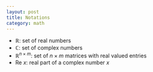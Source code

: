 ```yaml
---
layout: post
title: Notations
category: math
---
```


- $\mathbb R$: set of real numbers
- $\mathbb C$: set of complex numbers
- $\mathbb R^{n\times m}$: set of $n\times m$ matrices with real valued entries
- $\text{Re } x$: real part of a complex number $x$